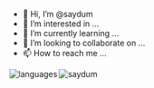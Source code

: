 - 👋 Hi, I’m @saydum
- 👀 I’m interested in ...
- 🌱 I’m currently learning ...
- 💞️ I’m looking to collaborate on ...
- 📫 How to reach me ...

<p>
  &nbsp;
  <img align="left" src="https://github-readme-stats.vercel.app/api/top-langs/?username=saydum&layout=compact&langs_count=10&hide=html,jupyter%20notebook,css,scss,blade,twig,mako" alt="languages" />
  <img align="left" src="https://github-readme-stats.vercel.app/api?username=saydum&show_icons=true" alt="saydum" />
</p>
